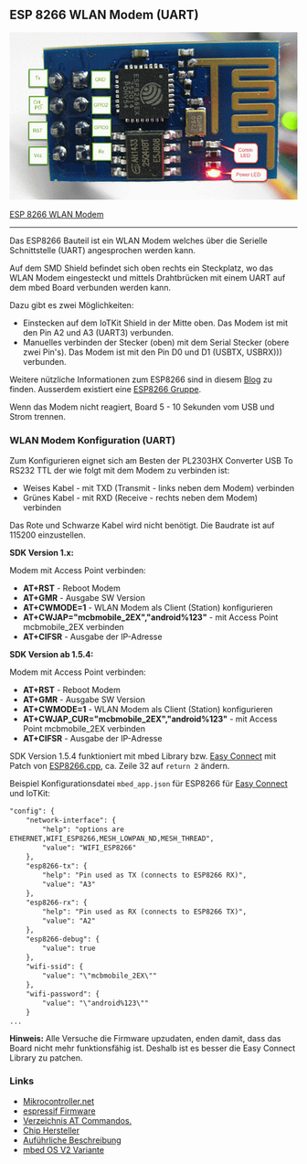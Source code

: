 ## ESP 8266 WLAN Modem (UART)

![](../../images/actors/ESP8266.png) 

[ESP 8266 WLAN Modem](http://www.esp8266.com/wiki/doku.php)

- - -

Das ESP8266 Bauteil ist ein WLAN Modem welches über die Serielle Schnittstelle (UART) angesprochen werden kann.

Auf dem SMD Shield befindet sich oben rechts ein Steckplatz, wo das WLAN Modem eingesteckt und mittels Drahtbrücken mit einem UART auf dem mbed Board verbunden werden kann.

Dazu gibt es zwei Möglichkeiten:

*   Einstecken auf dem IoTKit Shield in der Mitte oben. Das Modem ist mit den Pin A2 und A3 (UART3) verbunden.
*   Manuelles verbinden der Stecker (oben) mit dem Serial Stecker (obere zwei Pin&#039;s). Das Modem ist mit den Pin D0 und D1 (USBTX, USBRX))) verbunden.

Weitere nützliche Informationen zum ESP8266 sind in diesem [Blog](https://orxor.wordpress.com/2015/01/30/esp8266-intro/) zu finden. Ausserdem existiert eine [ESP8266 Gruppe](https://developer.mbed.org/teams/ESP8266/).

Wenn das Modem nicht reagiert, Board 5 - 10 Sekunden vom USB und Strom trennen.

### WLAN Modem Konfiguration (UART)

Zum Konfigurieren eignet sich am Besten der PL2303HX Converter USB To RS232 TTL der wie folgt mit dem Modem zu verbinden ist:

*   Weises Kabel - mit TXD (Transmit - links neben dem Modem) verbinden
*   Grünes Kabel - mit RXD (Receive - rechts neben dem Modem) verbinden

Das Rote und Schwarze Kabel wird nicht benötigt. Die Baudrate ist auf 115200 einzustellen.

**SDK Version 1.x:**

Modem mit Access Point verbinden:

*   **AT+RST** - Reboot Modem
*   **AT+GMR** - Ausgabe SW Version
*   **AT+CWMODE=1** - WLAN Modem als Client (Station) konfigurieren
*   **AT+CWJAP="mcbmobile_2EX","android%123"** - mit Access Point mcbmobile_2EX verbinden
*   **AT+CIFSR** - Ausgabe der IP-Adresse

**SDK Version ab 1.5.4:**

Modem mit Access Point verbinden:

*   **AT+RST** - Reboot Modem
*   **AT+GMR** - Ausgabe SW Version
*   **AT+CWMODE=1** - WLAN Modem als Client (Station) konfigurieren
*   **AT+CWJAP_CUR="mcbmobile_2EX","android%123"** - mit Access Point mcbmobile_2EX verbinden
*   **AT+CIFSR** - Ausgabe der IP-Adresse

SDK Version 1.5.4 funktioniert mit mbed Library bzw. [Easy Connect](https://github.com/ARMmbed/easy-connect/) mit Patch von
[ESP8266.cpp](https://github.com/ARMmbed/esp8266-driver/blob/master/ESP8266/ESP8266.cpp), ca. Zeile 32 auf `return 2` ändern.

Beispiel Konfigurationsdatei `mbed_app.json` für ESP8266 für [Easy Connect](https://github.com/ARMmbed/easy-connect/) und IoTKit:

    "config": {
        "network-interface": {
            "help": "options are ETHERNET,WIFI_ESP8266,MESH_LOWPAN_ND,MESH_THREAD",
            "value": "WIFI_ESP8266"
        },
        "esp8266-tx": {
            "help": "Pin used as TX (connects to ESP8266 RX)",
            "value": "A3"
        },
        "esp8266-rx": {
            "help": "Pin used as RX (connects to ESP8266 TX)",
            "value": "A2"
        },
        "esp8266-debug": {
            "value": true
        }, 
        "wifi-ssid": {
            "value": "\"mcbmobile_2EX\""
        },
        "wifi-password": {
            "value": "\"android%123\""
        } 
    ...        

**Hinweis:** Alle Versuche die Firmware upzudaten, enden damit, dass das Board nicht mehr funktionsfähig ist. Deshalb ist es besser die Easy Connect Library zu patchen. 

### Links

* [Mikrocontroller.net](https://www.mikrocontroller.net/articles/ESP8266)
* [espressif Firmware](https://github.com/espressif/ESP8266_NONOS_SDK/tree/master/bin/at)
* [Verzeichnis AT Commandos.](https://room-15.github.io/blog/2015/03/26/esp8266-at-command-reference/)
* [Chip Hersteller](https://espressif.com/en)
* [Auführliche Beschreibung](https://playground.boxtec.ch/doku.php/wireless/esp8266)
*  [mbed OS V2 Variante](https://developer.mbed.org/compiler/#import:/teams/smdiotkit1ch/code/ESP8266/)
